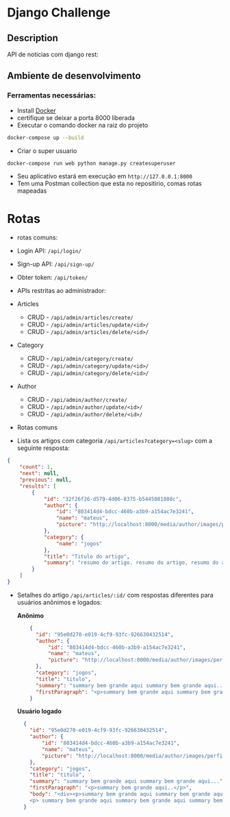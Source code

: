 # Django Challenge

## Description
API de noticias com django rest:

## Ambiente de desenvolvimento
### Ferramentas necessárias:
 * Install [Docker](https://docs.docker.com/compose/install/)
  * certifique se deixar a porta 8000 liberada
  * Executar o comando docker na raiz do projeto
```bash
docker-compose up --build
``` 
 * Criar o super usuario 
```bash
docker-compose run web python manage.py createsuperuser
```
* Seu aplicativo estará em execução em `http://127.0.0.1:8000`
* Tem uma Postman collection que esta no repositirio, comas rotas mapeadas
# Rotas 
- rotas comuns:
- Login API: `/api/login/`
- Sign-up API: `/api/sign-up/`
- Obter token: `/api/token/`
 
- APIs restritas ao administrador:
 - Articles
   - CRUD - `/api/admin/articles/create/`
   - CRUD - `/api/admin/articles/update/<id>/`
   - CRUD - `/api/admin/articles/delete/<id>/`
- Category
  - CRUD - `/api/admin/category/create/`
  - CRUD - `/api/admin/category/update/<id>/`
  - CRUD - `/api/admin/category/delete/<id>/`
- Author
  - CRUD - `/api/admin/author/create/`
  - CRUD - `/api/admin/author/update/<id>/`
  - CRUD - `/api/admin/author/delete/<id>/`

- Rotas comuns
- Lista os artigos com categoria `/api/articles?category=<slug>` com a seguinte resposta:
```json
{
    "count": 1,
    "next": null,
    "previous": null,
    "results": [
        {
            "id": "32f26f26-d579-4d06-8375-b5445081808c",
            "author": {
                "id": "803414d4-bdcc-460b-a3b9-a154ac7e3241",
                "name": "mateus",
                "picture": "http://localhost:8000/media/author/images/perfil_6hsvzll.jpeg"
            },
            "category": {
                "name": "jogos"
            },
            "title": "Titulo do artigo",
            "summary": "resumo do artigo. resumo do artigo, resumo do artigo, resumo do artigo"
        }
    ]
}
```
- Setalhes do artigo `/api/articles/:id/` com respostas diferentes para usuários anônimos e logados:

    **Anônimo**
    ```json
        {
          "id": "95e0d270-e019-4cf9-93fc-926630432514",
          "author": {
              "id": "803414d4-bdcc-460b-a3b9-a154ac7e3241",
              "name": "mateus",
              "picture": "http://localhost:8000/media/author/images/perfil_6hsvzll.jpeg"
          },
          "category": "jogos",
          "title": "titulo",
          "summary": "summary bem grande aqui summary bem grande aqui..",
          "firstParagraph": "<p>summary bem grande aqui summary bem grande aqui summary bem grande aqui summary bem grande aqui</p>"
        }
    ```

    **Usuário logado**
    ```json
      {
        "id": "95e0d270-e019-4cf9-93fc-926630432514",
        "author": {
            "id": "803414d4-bdcc-460b-a3b9-a154ac7e3241",
            "name": "mateus",
            "picture": "http://localhost:8000/media/author/images/perfil_6hsvzll.jpeg"
        },
        "category": "jogos",
        "title": "titulo",
        "summary": "summary bem grande aqui summary bem grande aqui...",
        "firstParagraph": "<p>summary bem grande aqui..</p>",
        "body": "<div><p>summary bem grande aqui summary bem grande aqui summary bem grande aqui summary bem grande aqui</p>
        <p> summary bem grande aqui summary bem grande aqui summary bem grande aqui summary bem grande aqui</p></div>"
      }
    ```
